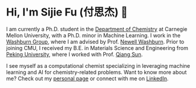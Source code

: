 # Hi, I'm Sijie Fu (付思杰) 👋

I am currently a Ph.D. student in the [Department of Chemistry](https://www.cmu.edu/chemistry/) at Carnegie Mellon University, with a Ph.D. minor in Machine Learning. I work in the [Washburn Group](https://groups.chem.cmu.edu/washburn/), where I am advised by Prof. [Newell Washburn](https://www.cmu.edu/chemistry/people/faculty/washburn.html). Prior to joining CMU, I received my B.E. in Materials Science and Engineering from [Peking University](https://pku.edu.cn/), where I worked with Prof. [Qiang Sun](https://www.mse.pku.edu.cn/info/1216/1246.htm).

I see myself as a computational chemist specializing in leveraging machine learning and AI for chemistry-related problems. Want to know more about me? Check out my [personal page](https://sijiefu.github.io/) or connect with me on [LinkedIn](https://www.linkedin.com/in/fusijie).
